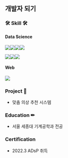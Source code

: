 ## 개발자 되기



### 🛠 Skill 🛠

#### Data Science

<img src="https://img.shields.io/badge/Python-3776AB?style=for-the-badge&logo=python&logoColor=white"><img src="https://img.shields.io/badge/pandas-150458?style=for-the-badge&logo=pandas&logoColor=white"><img src="https://img.shields.io/badge/Numpy-013243?style=for-the-badge&logo=numpy&logoColor=white"><img src="https://img.shields.io/badge/Scipy-8CAAE6?style=for-the-badge&logo=scipy&logoColor=white">

<img src="https://img.shields.io/badge/Scikit-learn-F7931E?style=for-the-badge&logo=scikitlearn&logoColor=white"><img src="https://img.shields.io/badge/Tensorflow-FF6F00?style=for-the-badge&logo=tensorflow&logoColor=white"><img src="https://img.shields.io/badge/OpenCV-Python-5C3EE8?style=for-the-badge&logo=opencv&logoColor=white">



#### Web

<img src="https://img.shields.io/badge/Django-092E20?style=for-the-badge&logo=django&logoColor=white" align="Left"><br>


### Project 📒

- 맞춤 의상 추천 시스템

### Education ✏

- 서울 세종대 기계공학과 전공



### Certification

- 2022.3 ADsP 취득

